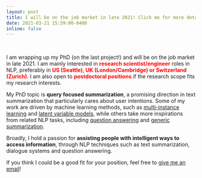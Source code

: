 ```yaml
---
layout: post
title: I will be on the job market in late 2021! Click me for more details.
date: 2021-03-21 15:59:00-0400
inline: false
---
```

<br>

 I am wrapping up my PhD (on the last project!) and will be on the job market in late 2021. I am mainly interested in <span style="color:red">**research scientist/engineer**</span> roles in NLP, preferably in <span style="color:red">**US (Seattle), UK (London/Cambridge) or Switzerland (Zurich)**</span>. I am also open to <span style="color:red">**postdoctoral positions**</span> if the research scope fits my research interests.

 My PhD topic is **query focused summarization**, a promising direction in text summarization that particularly cares about user intentions. Some of my work are driven by machine learning methods, such as [multi-instance learning](https://www.mitpressjournals.org/doi/pdf/10.1162/tacl_a_00287) and [latent variable models](https://arxiv.org/pdf/2106.00104.pdf), while others take more inspirations from related NLP tasks, including [question answering](https://www.aclweb.org/anthology/2020.emnlp-main.296.pdf) and [generic summarization](https://arxiv.org/pdf/2012.14774.pdf).
 
 Broadly, I hold a passion for **assisting people with intelligent ways to access information**, through NLP techniques such as text summarization, dialogue systems and question answering.
 
 If you think I could be a good fit for your position, feel free to [give me an email](mailto:yumo.xu@ed.ac.uk)!

<!-- Please keep reading this post should you be interested in knowing more about my research. 

#### About my research interests

My PhD topic is **query focused summarization**, a very important and promising direction in text summarization. 
Broadly, I hold a passion for **providing human with intelligent ways to access information**, through NLP techniques such as **summarization**, **dialogue systems**, **IR** and **QA**.
-->

<!-- Due to the limited amount of time I have during PhD study, I am not able to dive into every one of them. Nevertheless, I do constantly check recent progress in these areas, and maintain reading lists/notes for them.  -->

<!--
#### About my research methodology

 During my PhD, I received systematic training on how to approach a research problem, and dig into a given direction persistently from different perspectives, including tasks, datasets, models and algorithms.

 I favor a task-driven approach in my research -- not sure if there is a better term for this, but I call it a **bottom-up** approach: I always start from dataset/error analysis to gain a better understanding what the real bottleneck is, before playing with fancy model structures.
 This **bottleneck diagnosis** step is crucial to my research. It inspires me from the methodological perspective, and also sustains my motivation tiil the end of my project, so that I am able to fix problems with a strong belief in the value of my work.

 I believe this is a good tactic not only to lots of academic problems; it is effective in solving more practical problems as well. Therefore, apart from keeping research outputs, I am also excited about building industrial NLP/ML applications, which, in turn, will guide me to produce higher-quality research that can be adopted in the real world with positive impact on a larger community.
-->